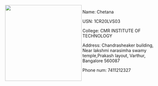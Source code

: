 

<img src="https://user-images.githubusercontent.com/91204563/143681111-06d8fbee-5bd9-427e-bb40-4442723ec9b0.jpeg" img align="left" width="250" height="250"/>

Name: 
Chetana

USN: 
1CR20LVS03

College:
CMR INSTITUTE OF TECHNOLOGY 

Address: 
Chandrasheaker building, Near lakshmi narasimha swamy temple,Prakash layout, Varthur, Bangalore 560087

Phone num: 7411212327
